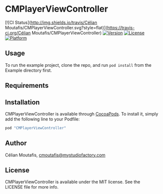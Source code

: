 # CMPlayerViewController

[![CI Status](http://img.shields.io/travis/Célian Moutafis/CMPlayerViewController.svg?style=flat)](https://travis-ci.org/Célian Moutafis/CMPlayerViewController)
[![Version](https://img.shields.io/cocoapods/v/CMPlayerViewController.svg?style=flat)](http://cocoapods.org/pods/CMPlayerViewController)
[![License](https://img.shields.io/cocoapods/l/CMPlayerViewController.svg?style=flat)](http://cocoapods.org/pods/CMPlayerViewController)
[![Platform](https://img.shields.io/cocoapods/p/CMPlayerViewController.svg?style=flat)](http://cocoapods.org/pods/CMPlayerViewController)

## Usage

To run the example project, clone the repo, and run `pod install` from the Example directory first.

## Requirements

## Installation

CMPlayerViewController is available through [CocoaPods](http://cocoapods.org). To install
it, simply add the following line to your Podfile:

```ruby
pod "CMPlayerViewController"
```

## Author

Célian Moutafis, cmoutafis@mystudiofactory.com

## License

CMPlayerViewController is available under the MIT license. See the LICENSE file for more info.
